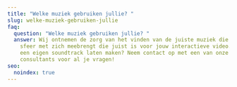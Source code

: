 ```yaml
---
title: "Welke muziek gebruiken jullie? "
slug: welke-muziek-gebruiken-jullie
faq:
  question: "Welke muziek gebruiken jullie? "
  answer: Wij ontnemen de zorg van het vinden van de juiste muziek die precies die
    sfeer met zich meebrengt die juist is voor jouw interactieve video. Wil je
    een eigen soundtrack laten maken? Neem contact op met een van onze
    consultants voor al je vragen!
seo:
  noindex: true
---
```

